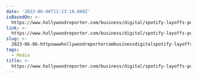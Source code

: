 ```yaml
---
date: '2023-06-06T11:13:18.000Z'
isBasedOn: >-
  https://www.hollywoodreporter.com/business/digital/spotify-layoffs-podcast-division-parcast-gimlet-merge-1235507220/
link: >-
  https://www.hollywoodreporter.com/business/digital/spotify-layoffs-podcast-division-parcast-gimlet-merge-1235507220/
slug: >-
  2023-06-06-httpswwwhollywoodreportercombusinessdigitalspotify-layoffs-podcast-division-parcast-gimlet-merge-1235507220
tags:
  - Media
title: >-
  https://www.hollywoodreporter.com/business/digital/spotify-layoffs-podcast-division-parcast-gimlet-merge-1235507220/
---
```


